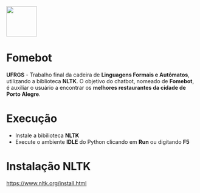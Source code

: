 <img src="https://user-images.githubusercontent.com/38113015/111561810-d5a0b500-8773-11eb-89d5-571b53f515cd.png" width="80"> 

# Fomebot

<b>UFRGS</b> - Trabalho final da cadeira de <b>Linguagens Formais e Autômatos</b>, utilizando a biblioteca <b>NLTK</b>.
O objetivo do chatbot, nomeado de <b>Fomebot</b>, é auxiliar o usuário a encontrar os <b>melhores restaurantes da cidade de Porto Alegre</b>.

# Execução

<ul>
  <li>Instale a bibilioteca <b>NLTK</b></li>
  <li>Execute o ambiente <b>IDLE</b> do Python clicando em <b>Run</b> ou digitando <b>F5</b></li>
</ul>

# Instalação NLTK

https://www.nltk.org/install.html
